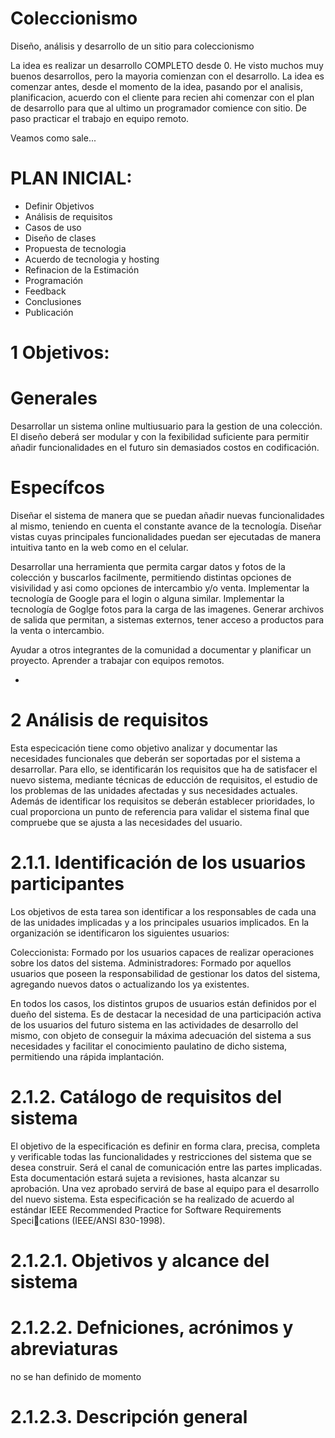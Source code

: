 # Coleccionismo
Diseño, análisis y desarrollo de un sitio para coleccionismo

La idea es realizar un desarrollo COMPLETO desde 0.
He visto muchos muy buenos desarrollos, pero la mayoria comienzan con el desarrollo.
La idea es comenzar antes, desde el momento de la idea, pasando por el analisis, planificacion, acuerdo con el cliente para recien ahi
comenzar con el plan de desarrollo para que al ultimo un programador comience con sitio. De paso practicar el trabajo en equipo remoto.

Veamos como sale...

# PLAN INICIAL:
 + Definir Objetivos
 + Análisis de requisitos
 + Casos de uso
 + Diseño de clases
 + Propuesta de tecnologia
 + Acuerdo de tecnologia y hosting
 + Refinacion de la Estimación
 + Programación
 + Feedback
 + Conclusiones
 + Publicación

# 1 Objetivos:
 # Generales
Desarrollar un sistema online multiusuario para la gestion de una colección. 
El diseño deberá ser modular y con la fexibilidad suficiente para permitir añadir
funcionalidades en el futuro sin demasiados costos en codificación.

# Específcos
Diseñar el sistema de manera que se puedan añadir nuevas funcionalidades al mismo,
teniendo en cuenta el constante avance de la tecnología.
Diseñar vistas cuyas principales funcionalidades puedan ser ejecutadas de manera intuitiva
tanto en la web como en el celular.

Desarrollar una herramienta que permita cargar datos y fotos de la colección y buscarlos facilmente, permitiendo distintas opciones de visivilidad y asi como opciones de intercambio y/o venta.
Implementar la tecnología de Google para el login o alguna similar.
Implementar la tecnología de Goglge fotos para la carga de las imagenes.
Generar archivos de salida que permitan, a sistemas externos, tener acceso a productos para la venta o intercambio.

Ayudar a otros integrantes de la comunidad a documentar y planificar un proyecto.
Aprender a trabajar con equipos remotos.

 + 

# 2 Análisis de requisitos
Esta especicación tiene como objetivo analizar y documentar las necesidades funcionales
que deberán ser soportadas por el sistema a desarrollar. Para ello, se identificarán los requisitos
que ha de satisfacer el nuevo sistema, mediante técnicas de educción de requisitos, el estudio
de los problemas de las unidades afectadas y sus necesidades actuales. Además de identificar
los requisitos se deberán establecer prioridades, lo cual proporciona un punto de referencia para
validar el sistema final que compruebe que se ajusta a las necesidades del usuario.

# 2.1.1. Identificación de los usuarios participantes
Los objetivos de esta tarea son identificar a los responsables de cada una de las unidades
implicadas y a los principales usuarios implicados. En la organización se identificaron los
siguientes usuarios:

Coleccionista: Formado por los usuarios capaces de realizar operaciones sobre los datos del
sistema.
Administradores: Formado por aquellos usuarios que poseen la responsabilidad de gestionar
los datos del sistema, agregando nuevos datos o actualizando los ya existentes.

En todos los casos, los distintos grupos de usuarios están definidos por el dueño del sistema.
Es de destacar la necesidad de una participación activa de los usuarios del futuro sistema
en las actividades de desarrollo del mismo, con objeto de conseguir la máxima adecuación del
sistema a sus necesidades y facilitar el conocimiento paulatino de dicho sistema, permitiendo
una rápida implantación.

# 2.1.2. Catálogo de requisitos del sistema
El objetivo de la especificación es definir en forma clara, precisa, completa y verificable
todas las funcionalidades y restricciones del sistema que se desea construir. Será el canal de
comunicación entre las partes implicadas. Esta documentación estará sujeta a revisiones, hasta
alcanzar su aprobación. Una vez aprobado servirá de base al equipo para el desarrollo del nuevo
sistema.
Esta especificación se ha realizado de acuerdo al estándar IEEE Recommended Practice
for Software Requirements Specications (IEEE/ANSI 830-1998).

# 2.1.2.1. Objetivos y alcance del sistema



# 2.1.2.2. Defniciones, acrónimos y abreviaturas
no se han definido de momento

# 2.1.2.3. Descripción general


